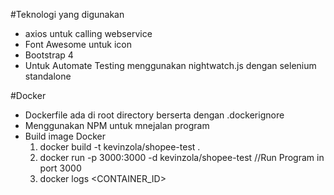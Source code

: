 #Teknologi yang digunakan
- axios untuk calling webservice
- Font Awesome untuk icon
- Bootstrap 4
- Untuk Automate Testing menggunakan nightwatch.js dengan selenium standalone

#Docker
- Dockerfile ada di root directory berserta dengan .dockerignore
- Menggunakan NPM untuk mnejalan program
- Build image Docker
	1. docker build -t kevinzola/shopee-test .
	2. docker run -p 3000:3000 -d kevinzola/shopee-test //Run Program in port 3000
	3. docker logs <CONTAINER_ID>
